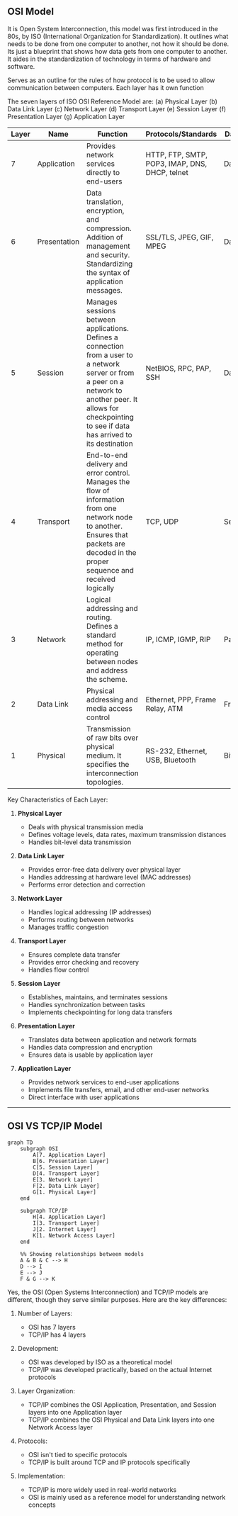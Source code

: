 ## OSI Model
It is Open System Interconnection, this model was first introduced in the 80s, by ISO (International Organization for Standardization). It outlines what needs to be done from one computer to another, not how it should be done. 
Its just a blueprint that shows how data gets from one computer to another. 
It aides in the standardization of technology in terms of hardware and software.

Serves as an outline for the rules of how protocol is to be used to allow communication between computers. Each layer has it own function 

The seven layers of ISO OSI Reference Model are:
	(a) Physical Layer
	(b) Data Link Layer
	(c) Network Layer
	(d) Transport Layer
	(e) Session Layer
	(f) Presentation Layer
	(g) Application Layer


| Layer | Name         | Function                                                                                                                                                                                                           | Protocols/Standards                            | Data Unit | Examples/Devices                                    |
| ----- | ------------ | ------------------------------------------------------------------------------------------------------------------------------------------------------------------------------------------------------------------ | ---------------------------------------------- | --------- | --------------------------------------------------- |
| 7     | Application  | Provides network services directly to end-users                                                                                                                                                                    | HTTP, FTP, SMTP, POP3, IMAP, DNS, DHCP, telnet | Data      | Web browsers, Email clients, File transfer apps     |
| 6     | Presentation | Data translation, encryption, and compression. Addition of management and security. Standardizing the syntax of application messages.                                                                              | SSL/TLS, JPEG, GIF, MPEG                       | Data      | Format encoders, Encryptors/Decryptors              |
| 5     | Session      | Manages sessions between applications. Defines a connection from a user to a network server or from a peer on a network to another peer. It allows for checkpointing to see if data has arrived to its destination | NetBIOS, RPC, PAP, SSH                         | Data      | Session establishment, maintenance, and termination |
| 4     | Transport    | End-to-end delivery and error control. Manages the flow of information from one network node to another. Ensures that packets are decoded in the proper sequence and received logically                            | TCP, UDP                                       | Segments  | Load balancers, Firewalls                           |
| 3     | Network      | Logical addressing and routing. Defines a standard method for operating between nodes and address the scheme.                                                                                                      | IP, ICMP, IGMP, RIP                            | Packets   | Routers, Layer 3 switches                           |
| 2     | Data Link    | Physical addressing and media access control                                                                                                                                                                       | Ethernet, PPP, Frame Relay, ATM                | Frames    | Switches, Bridges, Network cards                    |
| 1     | Physical     | Transmission of raw bits over physical medium. It specifies the interconnection topologies.                                                                                                                        | RS-232, Ethernet, USB, Bluetooth               | Bits      | Hubs, Repeaters, Cables, Network Interface Cards    |



Key Characteristics of Each Layer:

1. **Physical Layer**
   - Deals with physical transmission media
   - Defines voltage levels, data rates, maximum transmission distances
   - Handles bit-level data transmission

2. **Data Link Layer**
   - Provides error-free data delivery over physical layer
   - Handles addressing at hardware level (MAC addresses)
   - Performs error detection and correction

3. **Network Layer**
   - Handles logical addressing (IP addresses)
   - Performs routing between networks
   - Manages traffic congestion

4. **Transport Layer**
   - Ensures complete data transfer
   - Provides error checking and recovery
   - Handles flow control

5. **Session Layer**
   - Establishes, maintains, and terminates sessions
   - Handles synchronization between tasks
   - Implements checkpointing for long data transfers

6. **Presentation Layer**
   - Translates data between application and network formats
   - Handles data compression and encryption
   - Ensures data is usable by application layer

7. **Application Layer**
   - Provides network services to end-user applications
   - Implements file transfers, email, and other end-user networks
   - Direct interface with user applications
---

## OSI VS TCP/IP Model

```mermaid
graph TD
    subgraph OSI
        A[7. Application Layer]
        B[6. Presentation Layer]
        C[5. Session Layer]
        D[4. Transport Layer]
        E[3. Network Layer]
        F[2. Data Link Layer]
        G[1. Physical Layer]
    end

    subgraph TCP/IP
        H[4. Application Layer]
        I[3. Transport Layer]
        J[2. Internet Layer]
        K[1. Network Access Layer]
    end

    %% Showing relationships between models
    A & B & C --> H
    D --> I
    E --> J
    F & G --> K

```

Yes, the OSI (Open Systems Interconnection) and TCP/IP models are different, though they serve similar purposes. Here are the key differences:

1. Number of Layers:
	- OSI has 7 layers
	- TCP/IP has 4 layers

2. Development:
	- OSI was developed by ISO as a theoretical model
	- TCP/IP was developed practically, based on the actual Internet protocols

3. Layer Organization:
	- TCP/IP combines the OSI Application, Presentation, and Session layers into one Application layer
	- TCP/IP combines the OSI Physical and Data Link layers into one Network Access layer

4. Protocols:
	- OSI isn't tied to specific protocols
	- TCP/IP is built around TCP and IP protocols specifically

5. Implementation:
	- TCP/IP is more widely used in real-world networks
	- OSI is mainly used as a reference model for understanding network concepts
